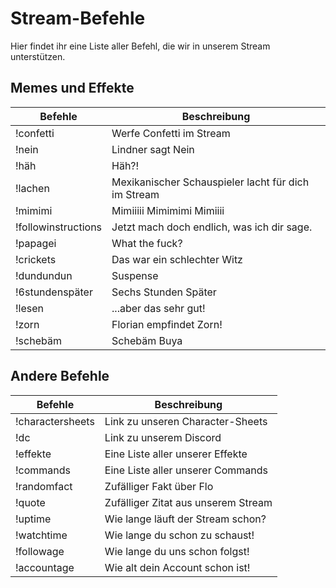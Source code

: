 # Stream-Befehle

Hier findet ihr eine Liste aller Befehl, die wir in unserem Stream unterstützen.

## Memes und Effekte
| Befehle | Beschreibung | 
| ----------- | ----------- | 
| !confetti  | Werfe Confetti im Stream | 
| !nein | Lindner sagt Nein | 
| !häh | Häh?! | 
| !lachen | Mexikanischer Schauspieler lacht für dich im Stream | 
| !mimimi | Mimiiiii Mimimimi Mimiiii | 
| !followinstructions | Jetzt mach doch endlich, was ich dir sage. | 
| !papagei | What the fuck? | 
| !crickets | Das war ein schlechter Witz | 
| !dundundun | Suspense | 
| !6stundenspäter | Sechs Stunden Später | 
| !lesen | ...aber das sehr gut! | 
| !zorn | Florian empfindet Zorn! | 
| !schebäm | Schebäm Buya | 

## Andere Befehle
| Befehle | Beschreibung | 
| ----------- | ----------- | 
| !charactersheets | Link zu unseren Character-Sheets |  
| !dc | Link zu unserem Discord | 
| !effekte | Eine Liste aller unserer Effekte | 
| !commands | Eine Liste aller unserer Commands | 
| !randomfact | Zufälliger Fakt über Flo | 
| !quote | Zufälliger Zitat aus unserem Stream | 
| !uptime | Wie lange läuft der Stream schon? | 
| !watchtime | Wie lange du schon zu schaust! | 
| !followage | Wie lange du uns schon folgst! | 
| !accountage | Wie alt dein Account schon ist! | 
